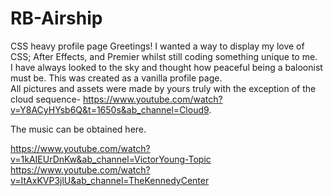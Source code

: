 # RB-Airship
CSS heavy profile page
Greetings!  I wanted a way to display my love of CSS; After Effects, and Premier whilst still coding something unique to me.   
I have always looked to the sky and thought how peaceful being a baloonist must be.  This was created as a vanilla profile page.  
All pictures and assets were made by yours truly with the exception of the cloud sequence- https://www.youtube.com/watch?v=Y8ACyHYsb6Q&t=1650s&ab_channel=Cloud9.

The music can be obtained here.

https://www.youtube.com/watch?v=1kAIEUrDnKw&ab_channel=VictorYoung-Topic
https://www.youtube.com/watch?v=ItAxKVP3jlU&ab_channel=TheKennedyCenter
